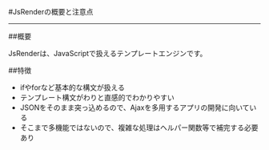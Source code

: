 #JsRenderの概要と注意点

-----------------------------------------------

##概要

JsRenderは、JavaScriptで扱えるテンプレートエンジンです。

##特徴

* ifやforなど基本的な構文が扱える
* テンプレート構文がわりと直感的でわかりやすい
* JSONをそのまま突っ込めるので、Ajaxを多用するアプリの開発に向いている
* そこまで多機能ではないので、複雑な処理はヘルパー関数等で補完する必要あり

